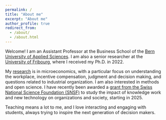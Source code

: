 ```yaml
---
permalink: /
title: "About me"
excerpt: "About me"
author_profile: true
redirect_from: 
  - /about/
  - /about.html
---
```


Welcome! I am an Assistant Professor at the Business School of the [Bern University of Applied Sciences](https://www.bfh.ch/en/about-bfh/people/dzwdfoxjvumj/). I am also a senior researcher at the [University of Fribourg](https://www.unifr.ch/industrie/en/chair/team/christian-zihlmann.html), where I received my Ph.D. in 2022. 

My [research](publications) is in microeconomics, with a particular focus on understanding the workplace, incentive compensation, judgment and decision making, and questions related to industrial organization. I am also interested in methods and open science. I have recently been awarded a [grant from the Swiss National Science Foundation (SNSF)](https://data.snf.ch/grants/grant/222695) to study the impact of knowledge work and new technology on organizations and society, starting in 2025. 

Teaching means a lot to me, and I love interacting and engaging with students, always trying to inspire the next generation of decision makers. 




